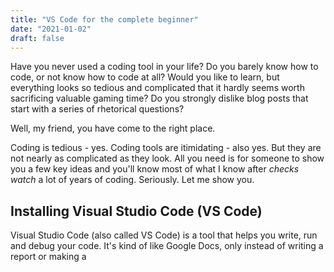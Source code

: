 ```yaml
---
title: "VS Code for the complete beginner"
date: "2021-01-02"
draft: false
---
```


Have you never used a coding tool in your life? Do you barely know how to code, or not know how to code at all? Would you like to learn, but everything looks so tedious and complicated that it hardly seems worth sacrificing valuable gaming time? Do you strongly dislike blog posts that start with a series of rhetorical questions?

Well, my friend, you have come to the right place.

Coding is tedious - yes. Coding tools are itimidating - also yes. But they are not nearly as complicated as they look. All you need is for someone to show you a few key ideas and you'll know most of what I know after *checks watch* a lot of years of coding. Seriously. Let me show you.

## Installing Visual Studio Code (VS Code)

Visual Studio Code (also called VS Code) is a tool that helps you write, run and debug your code. It's kind of like Google Docs, only instead of writing a report or making a 




